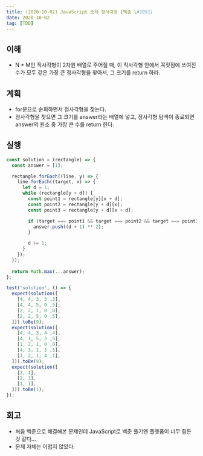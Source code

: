```yaml
---
title: (2020-10-02) JavaScript 숫자 정사각형 [백준 \#1051]
date: 2020-10-02
tag: [TDD]
---
```


## 이해

- N * M인 직사각형이 2차원 배열로 주어질 때, 이 직사각형 안에서 꼭짓점에 쓰여진 수가 모두 같은 가장 큰 정사각형을 찾아서, 그 크기를 return 하라.

## 계획

- for문으로 순회하면서 정사각형을 찾는다.
- 정사각형을 찾으면 그 크기를 answer라는 배열에 넣고, 정사각형 탐색이 종료되면 answer의 원소 중 가장 큰 수를 return 한다.

## 실행

```js
const solution = (rectangle) => {
  const answer = [1];

  rectangle.forEach((line, y) => {
    line.forEach((target, x) => {
      let d = 1;
      while (rectangle[y + d]) {
        const point1 = rectangle[y][x + d];
        const point2 = rectangle[y + d][x];
        const point3 = rectangle[y + d][x + d];

        if (target === point1 && target === point2 && target === point3) {
          answer.push((d + 1) ** 2);
        }

        d += 1;
      }
    });
  });
  
  return Math.max(...answer);
};

test('solution', () => {
  expect(solution([
    [4, 4, 3, 3 ,3],
    [4, 4, 5, 0 ,5],
    [2, 2, 1, 0 ,0],
    [2, 2, 5, 0 ,5],
  ])).toBe(9);
  expect(solution([
    [4, 4, 3, 4 ,4],
    [4, 1, 5, 3 ,5],
    [1, 2, 1, 0 ,0],
    [4, 3, 1, 3 ,5],
    [1, 2, 1, 4 ,1],
  ])).toBe(9);
  expect(solution([
    [2, 1],
    [2, 1],
    [1, 1],
  ])).toBe(1);
});
```

## 회고

- 처음 백준으로 해결해본 문제인데 JavaScript로 백준 풀기엔 플랫폼이 너무 힘든 것 같다...
- 문제 자체는 어렵지 않았다.
